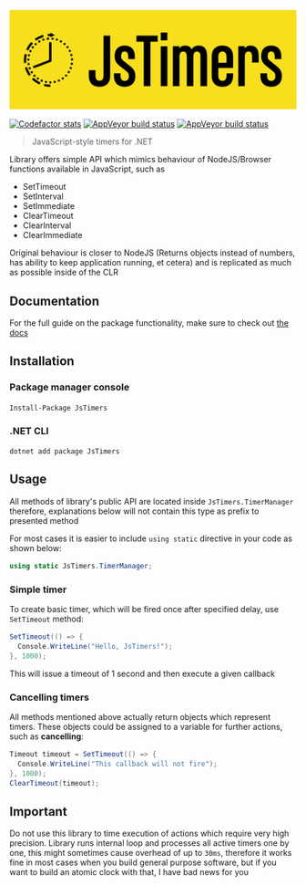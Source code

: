 [![Project logo][logo-github]][docs]

[![Codefactor stats][codefactor-badge]][codefactor-stats]
[![AppVeyor build status][appveyor-badge]][appveyor-build-status]
[![AppVeyor build status][nuget-badge]][nuget-package]

> JavaScript-style timers for .NET

Library offers simple API which mimics behaviour of NodeJS/Browser functions
available in JavaScript, such as

- SetTimeout
- SetInterval
- SetImmediate
- ClearTimeout
- ClearInterval
- ClearImmediate

Original behaviour is closer to NodeJS
(Returns objects instead of numbers, has ability to keep application running,
et cetera) and is replicated as much as possible inside of the CLR

## Documentation

For the full guide on the package functionality, make sure to check out
[the docs][docs]

## Installation

### Package manager console

`Install-Package JsTimers`

### .NET CLI

`dotnet add package JsTimers`

## Usage

All methods of library's public API are located inside `JsTimers.TimerManager`
therefore, explanations below will not contain this type as prefix to presented method

For most cases it is easier to include `using static`
directive in your code as shown below:

```cs
using static JsTimers.TimerManager;
```

### Simple timer

To create basic timer, which will be fired once after specified delay,
use `SetTimeout` method:

```cs
SetTimeout(() => {
  Console.WriteLine("Hello, JsTimers!");
}, 1000);
```

This will issue a timeout of 1 second and then execute a given callback

### Cancelling timers

All methods mentioned above actually return objects which represent timers.
These objects could be assigned to a variable for further actions, such as **cancelling**:

```cs
Timeout timeout = SetTimeout(() => {
  Console.WriteLine("This callback will not fire");
}, 1000);
ClearTimeout(timeout);
```

## Important

Do not use this library to time execution of actions which require
very high precision. Library runs internal loop and processes all active timers
one by one, this might sometimes cause overhead of up to `30ms`,
therefore it works fine in most cases when you build general purpose software,
but if you want to build an atomic clock with that, I have bad news for you

[logo-github]: https://github.com/2chevskii/JsTimers/raw/master/assets/graphics/rendered/logo.png
[logo-local]: assets/graphics/rendered/logo.png
[icon-local]: assets/graphics/rendered/icon.png
[codefactor-badge]: https://img.shields.io/codefactor/grade/github/2chevskii/jstimers/master?color=%23f7df1e&logo=codefactor&logoColor=%23f7df1e&style=for-the-badge
[codefactor-stats]: https://www.codefactor.io/repository/github/2chevskii/jstimers
[appveyor-badge]: https://img.shields.io/appveyor/build/2chevskii/jstimers/master?color=%23f7df1e&logo=appveyor&logoColor=%23f7df1e&style=for-the-badge
[appveyor-build-status]: https://ci.appveyor.com/project/2chevskii/jstimers/branch/master
[nuget-badge]: https://img.shields.io/nuget/v/jstimers?color=%23f7df1e&logo=nuget&logoColor=%23f7df1e&style=for-the-badge
[nuget-package]: https://www.nuget.org/packages/JsTimers/
[docs]: https://2chevskii.github.io/JsTimers
